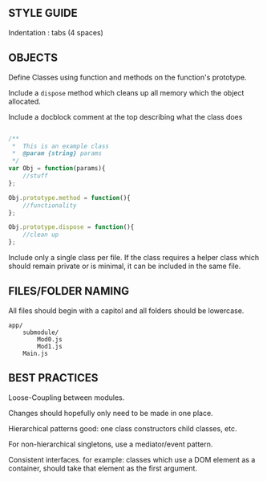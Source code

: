 ## STYLE GUIDE

Indentation : tabs (4 spaces)

## OBJECTS

Define Classes using function and methods on the function's prototype. 

Include a ```dispose``` method which cleans up all memory which the object allocated. 

Include a docblock comment at the top describing what the class does

```javascript

/**
 *  This is an example class
 *  @param {string} params 
 */
var Obj = function(params){
	//stuff
};

Obj.prototype.method = function(){
	//functionality	
};

Obj.prototype.dispose = function(){
	//clean up	
};
```

Include only a single class per file. If the class requires a helper class which should remain private or is minimal, it can be included in the same file. 

## FILES/FOLDER NAMING

All files should begin with a capitol and all folders should be lowercase. 

```
app/
	submodule/
		Mod0.js
		Mod1.js
	Main.js
```

## BEST PRACTICES

Loose-Coupling between modules. 

Changes should hopefully only need to be made in one place. 

Hierarchical patterns good: one class constructors child classes, etc. 

For non-hierarchical singletons, use a mediator/event pattern. 

Consistent interfaces. for example: classes which use a DOM element as a container, should take that element as the first argument. 